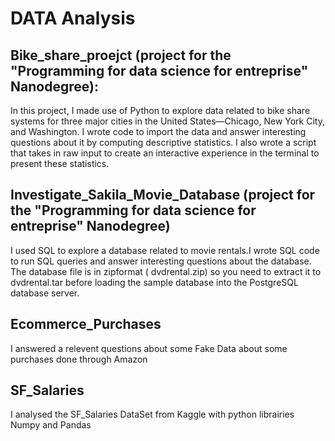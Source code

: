 # DATA Analysis

## Bike_share_proejct (project for the "Programming for data science for entreprise" Nanodegree):
In this project, I made use of Python to explore data related to bike share systems for three major cities in the United States—Chicago, New York City, and Washington. I wrote code to import the data and answer interesting questions about it by computing descriptive statistics. I also wrote a script that takes in raw input to create an interactive experience in the terminal to present these statistics.

## Investigate_Sakila_Movie_Database (project for the "Programming for data science for entreprise" Nanodegree)
I used SQL to explore a database related to movie rentals.I wrote SQL code to run SQL queries and answer interesting questions about the database.
The database file is in zipformat ( dvdrental.zip) so you need to extract it to  dvdrental.tar before loading the sample database into the PostgreSQL database server.

## Ecommerce_Purchases
I answered a relevent questions about some Fake Data about some purchases done through Amazon

## SF_Salaries
I analysed the SF_Salaries DataSet from Kaggle with python librairies Numpy and Pandas

